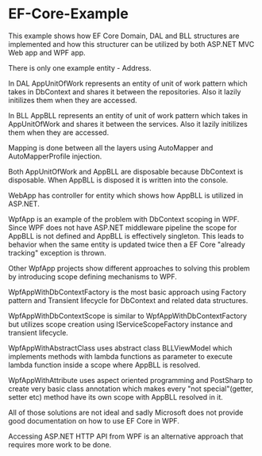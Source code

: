 # EF-Core-Example

This example shows how EF Core Domain, DAL and BLL structures are implemented and how this structurer can be utilized by both ASP.NET MVC Web app and WPF app.

There is only one example entity - Address.

In DAL AppUnitOfWork represents an entity of unit of work pattern which takes in DbContext and shares it between the repositories. Also it lazily initilizes them when they are accessed. 

In BLL AppBLL represents an entity of unit of work pattern which takes in AppUnitOfWork and shares it between the services. Also it lazily initilizes them when they are accessed.

Mapping is done between all the layers using AutoMapper and AutoMapperProfile injection.

Both AppUnitOfWork and AppBLL are disposable because DbContext is disposable. When AppBLL is disposed it is written into the console.

WebApp has controller for entity which shows how AppBLL is utilized in ASP.NET.

WpfApp is an example of the problem with DbContext scoping in WPF. Since WPF does not have ASP.NET middleware pipeline the scope for AppBLL is not defined and AppBLL is effectively singleton. This leads to behavior when the same entity is updated twice then a EF Core "already tracking" exception is thrown.

Other WpfApp projects show different approaches to solving this problem by introducing scope defining mechanisms to WPF.

WpfAppWithDbContextFactory is the most basic approach using Factory pattern and Transient lifecycle for DbContext and related data structures.

WpfAppWithDbContextScope is similar to WpfAppWithDbContextFactory but utilizes scope creation using IServiceScopeFactory instance and transient lifecycle.

WpfAppWithAbstractClass uses abstract class BLLViewModel which implements methods with lambda functions as parameter to execute lambda function inside a scope where AppBLL is resolved.

WpfAppWithAttribute uses aspect oriented programming and PostSharp to create very basic class annotation which makes every "not special"(getter, setter etc) method have its own scope with AppBLL resolved in it.

All of those solutions are not ideal and sadly Microsoft does not provide good documentation on how to use EF Core in WPF.

Accessing ASP.NET HTTP API from WPF is an alternative approach that requires more work to be done.
